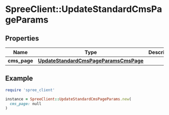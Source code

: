# SpreeClient::UpdateStandardCmsPageParams

## Properties

| Name | Type | Description | Notes |
| ---- | ---- | ----------- | ----- |
| **cms_page** | [**UpdateStandardCmsPageParamsCmsPage**](UpdateStandardCmsPageParamsCmsPage.md) |  |  |

## Example

```ruby
require 'spree_client'

instance = SpreeClient::UpdateStandardCmsPageParams.new(
  cms_page: null
)
```

